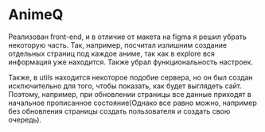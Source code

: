 # AnimeQ
Реализован front-end, и в отличие от макета на figma я решил убрать некоторую часть.
Так, например, посчитал излишним создание отдельных страниц под каждое аниме, так как в explore
вся информация уже находится. Также убрал функциональность настроек.

Также, в utils находится некоторое подобие сервера, но он был создан исключительно для того, чтобы
показать, как будет выглядеть сайт. Поэтому, например, при обновлении страницы все данные приходят 
в начальное прописанное состояние(Однако все равно можно, например без обновления страницы создать
пользователя и создать свою очередь).